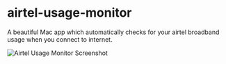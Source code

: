 airtel-usage-monitor
====================

A beautiful Mac app which automatically checks for your airtel broadband usage when you connect to internet.

![Airtel Usage Monitor Screenshot](http://www.thekirankumar.com/blog/wp-content/uploads/2013/12/usage_monitor_preview22.jpg)
